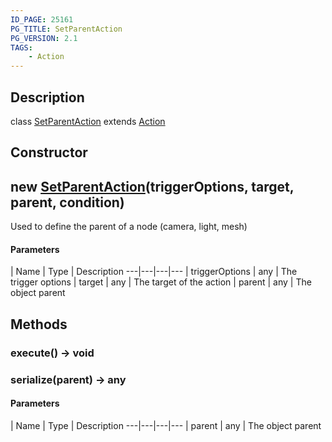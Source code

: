 ```yaml
---
ID_PAGE: 25161
PG_TITLE: SetParentAction
PG_VERSION: 2.1
TAGS:
    - Action
---
```

## Description

class [SetParentAction](/classes/2.4/SetParentAction) extends [Action](/classes/2.4/Action)



## Constructor

## new [SetParentAction](/classes/2.4/SetParentAction)(triggerOptions, target, parent, condition)

Used to define the parent of a node (camera, light, mesh)

#### Parameters
 | Name | Type | Description
---|---|---|---
 | triggerOptions | any |    The trigger options
 | target | any |    The target of the action
 | parent | any |    The object parent
## Methods

### execute() &rarr; void


### serialize(parent) &rarr; any



#### Parameters
 | Name | Type | Description
---|---|---|---
 | parent | any |    The object parent


